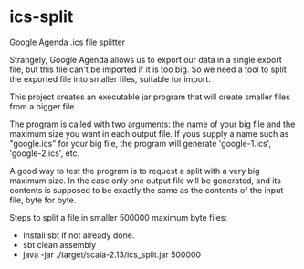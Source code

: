 # ics-split
Google Agenda .ics file splitter

Strangely, Google Agenda allows us to export our data in a single export file, but this file can't be imported if it is too big. So we need a tool to split the exported file into smaller files, suitable for import.

This project creates an executable jar program that will create smaller files from a bigger file.

The program is called with two arguments: the name of your big file and the maximum size you want in each output file. If yous supply a name such as "google.ics" for your big file, the
program will generate 'google-1.ics', 'google-2.ics', etc.

A good way to test the program is to request a split with a very big maximum size. In the case only one output file will be generated, and its contents is supposed to be exactly the same as the contents of the input file, byte for byte. 

Steps to split a file in smaller 500000 maximum byte files:
* Install sbt if not already done.
* sbt clean assembly
* java -jar ./target/scala-2.13/ics_split.jar <your big file> 500000 
